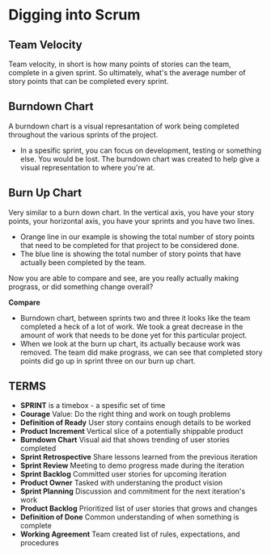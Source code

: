 # Digging into Scrum

## Team Velocity

Team velocity, in short is how many points of stories can the team, complete in a given sprint. So ultimately, what's the average number of story points that can be completed every sprint.

## Burndown Chart

A burndown chart is a visual represantation of work being completed throughout the various sprints of the project.

- In a spesific sprint, you can focus on development, testing or something else. You would be lost. The burndown chart was created to help give a visual representation to where you're at.

## Burn Up Chart

Very similar to a burn down chart. In the vertical axis, you have your story points, your horizontal axis, you have your sprints and you have two lines.

- Orange line in our example is showing the total number of story points that need to be completed for that project to be considered done.
- The blue line is showing the total number of story points that have actually been completed by the team.

Now you are able to compare and see, are you really actually making prograss, or did something change overall?

**Compare**

- Burndown chart, between sprints two and three it looks like the team completed a heck of a lot of work. We took a great decrease in the amount of work that needs to be done yet for this particular project.
- When we look at the burn up chart, its actually because work was removed. The team did make prograss, we can see that completed story points did go up in sprint three on our burn up chart.

## TERMS

- **SPRINT** is a timebox - a spesific set of time
- **Courage** Value: Do the right thing and work on tough problems
- **Definition of Ready** User story contains enough details to be worked
- **Product Increment** Vertical slice of a potentially shippable product
- **Burndown Chart** Visual aid that shows trending of user stories completed
- **Sprint Retrospective** Share lessons learned from the previous iteration
- **Sprint Review** Meeting to demo progress made during the iteration
- **Sprint Backlog** Committed user stories for upcoming iteration
- **Product Owner** Tasked with understaning the product vision
- **Sprint Planning** Discussion and commitment for the next iteration's work
- **Product Backlog** Prioritized list of user stories that grows and changes
- **Definition of Done** Common understanding of when something is complete
- **Working Agreement** Team created list of rules, expectations, and procedures
